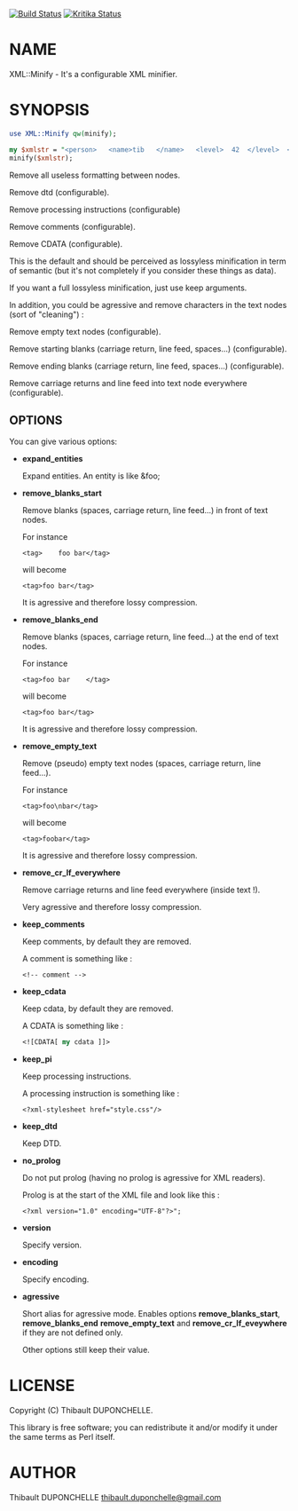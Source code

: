 [![Build Status](https://travis-ci.org/thibaultduponchelle/xml-minifier.svg?branch=master)](https://travis-ci.org/thibaultduponchelle/xml-minifier) [![Kritika Status](https://kritika.io/users/thibaultduponchelle/repos/thibaultduponchelle+xml-minifier/heads/master/status.svg)](https://kritika.io/users/thibaultduponchelle/repos/thibaultduponchelle+xml-minifier)
# NAME

XML::Minify - It's a configurable XML minifier.

# SYNOPSIS

```perl
use XML::Minify qw(minify);

my $xmlstr = "<person>   <name>tib   </name>   <level>  42  </level>  </person>";
minify($xmlstr);
```

Remove all useless formatting between nodes.

Remove dtd (configurable).

Remove processing instructions (configurable)

Remove comments (configurable).

Remove CDATA (configurable).

This is the default and should be perceived as lossyless minification in term of semantic (but it's not completely if you consider these things as data).

If you want a full lossyless minification, just use keep arguments.

In addition, you could be agressive and remove characters in the text nodes (sort of "cleaning") : 

Remove empty text nodes (configurable).

Remove starting blanks (carriage return, line feed, spaces...) (configurable).

Remove ending blanks (carriage return, line feed, spaces...) (configurable).

Remove carriage returns and line feed into text node everywhere (configurable).

## OPTIONS

You can give various options:

- **expand\_entities**

    Expand entities. An entity is like &amp;foo; 

- **remove\_blanks\_start**

    Remove blanks (spaces, carriage return, line feed...) in front of text nodes. 

    For instance 

    ```
    <tag>    foo bar</tag> 
    ```

    will become 

    ```
    <tag>foo bar</tag>
    ```

    It is agressive and therefore lossy compression.

- **remove\_blanks\_end**

    Remove blanks (spaces, carriage return, line feed...) at the end of text nodes. 

    For instance 

    ```
    <tag>foo bar    </tag> 
    ```

    will become 

    ```
    <tag>foo bar</tag>
    ```

    It is agressive and therefore lossy compression.

- **remove\_empty\_text**

    Remove (pseudo) empty text nodes (spaces, carriage return, line feed...). 

    For instance 

    ```
    <tag>foo\nbar</tag> 
    ```

    will become 

    ```
    <tag>foobar</tag>
    ```

    It is agressive and therefore lossy compression.

- **remove\_cr\_lf\_everywhere**

    Remove carriage returns and line feed everywhere (inside text !). 

    Very agressive and therefore lossy compression.

- **keep\_comments**

    Keep comments, by default they are removed. 

    A comment is something like :

    ```
    <!-- comment -->
    ```

- **keep\_cdata**

    Keep cdata, by default they are removed. 

    A CDATA is something like : 

    ```perl
    <![CDATA[ my cdata ]]>
    ```

- **keep\_pi**

    Keep processing instructions. 

    A processing instruction is something like :

    ```
    <?xml-stylesheet href="style.css"/>
    ```

- **keep\_dtd**

    Keep DTD.

- **no\_prolog**

    Do not put prolog (having no prolog is agressive for XML readers).

    Prolog is at the start of the XML file and look like this :

    ```
    <?xml version="1.0" encoding="UTF-8"?>";
    ```

- **version**

    Specify version.

- **encoding**

    Specify encoding.

- **agressive**

    Short alias for agressive mode. 
    Enables options **remove\_blanks\_start**, **remove\_blanks\_end** **remove\_empty\_text** and **remove\_cr\_lf\_eveywhere** if they are not defined only.

    Other options still keep their value.

# LICENSE

Copyright (C) Thibault DUPONCHELLE.

This library is free software; you can redistribute it and/or modify
it under the same terms as Perl itself.

# AUTHOR

Thibault DUPONCHELLE <thibault.duponchelle@gmail.com>

